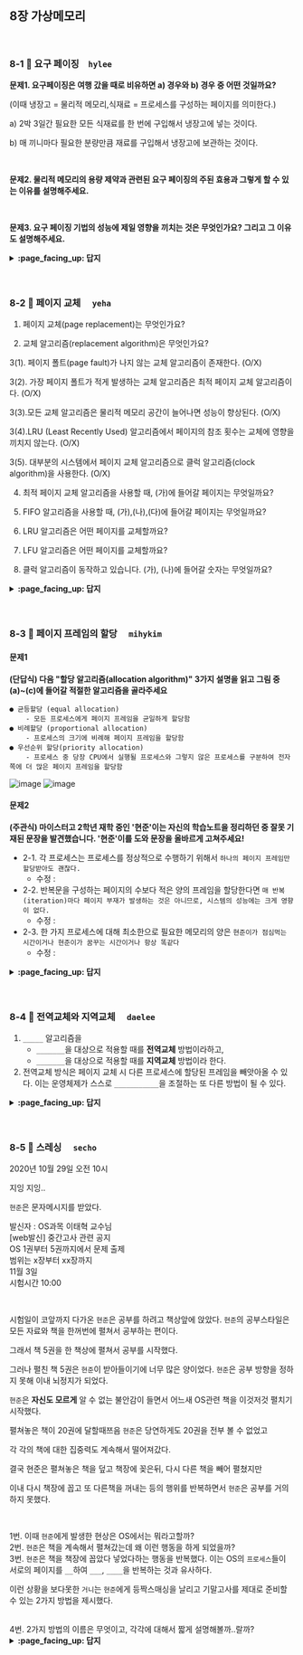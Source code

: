 
## 8장 가상메모리

<br>

### 8-1 :fallen_leaf: 요구 페이징　`hylee`
 
**문제1. 요구페이징은 여행 갔을 때로 비유하면 a) 경우와 b) 경우 중 어떤 것일까요?**

(이때 냉장고 = 물리적 메모리,식재료 = 프로세스를 구성하는 페이지를 의미한다.)

a) 2박 3일간 필요한 모든 식재료를 한 번에 구입해서 냉장고에 넣는 것이다. 

b) 매 끼니마다 필요한 분량만큼 재료를 구입해서 냉장고에 보관하는 것이다.


<br>

**문제2. 물리적 메모리의 용량 제약과 관련된 요구 페이징의 주된 효용과 그렇게 할 수 있는 이유를 설명해주세요.**

<br>

**문제3. 요구 페이징 기법의 성능에 제일 영향을 끼치는 것은 무엇인가요? 그리고 그 이유도 설명해주세요.**



<details>
<summary> <b> :page_facing_up: 답지 </b>  </summary>
<div markdown="1">
 
 **문제1. 요구페이징은 여행 갔을 때로 비유하면 a) 경우와 b) 경우 중 어떤 것일까요?**

(이때 냉장고 = 물리적 메모리,식재료 = 프로세스를 구성하는 페이지를 의미한다.)

a) 2박 3일간 필요한 모든 식재료를 한 번에 구입해서 냉장고에 넣는 것이다. 

b) 매 끼니마다 필요한 분량만큼 재료를 구입해서 냉장고에 보관하는 것이다.

> 정답 b

요구 페이징 기법에서는 당장 실행에 필요한 페이지만을 메모리에 적재해서 사용한다.



<br>

**문제2. 물리적 메모리의 용량 제약과 관련된 요구 페이징의 주된 효용과 그렇게 할 수  이유를 설명해주세요.**

> 정답 : 주된 효용은 프로그램이 물리적 메모리의 용량 제약을 벗어날 수 있도록 해주는 것이다.

> 이유 : 프로그램을 구성하는 페이지 중 일부만을 메모리에 적재하게 되므로 물리적 메모리의 용량보다 큰 프로그램도 실행할 수 있게 된다.

<br>

**문제3. 요구 페이징 기법의 성능에 제일 영향을 끼치는 것은 무엇인가요? 그리고 그 이유도 설명해주세요.**

> 정답 : 페이지 부재의 발생 빈도

> 이유 : 페이지 부재가 일어나면 요청된 페이지를 디스크로부터 메모리로 읽어오는 막대한 오버헤드가 발생하기 때문이다.

이때 발생하는 오버헤드 4가지

1. 페이지 부재 발생처리 오버헤드

2. 메모리에 빈 프레임이 없는 경우 스왑 아웃 오버헤드 

3. 요청된 페이지의 스왑 인 오버헤드 

4. 프로세스의 재시작 오버헤드

</div>
</details>
<br><br>

### 8-2 :fallen_leaf: 페이지 교체	　`yeha`
 
1. 페이지 교체(page replacement)는 무엇인가요?  

> 

2. 교체 알고리즘(replacement algorithm)은 무엇인가요?  

>

3(1). 페이지 폴트(page fault)가 나지 않는 교체 알고리즘이 존재한다. (O/X)  

3(2). 가장 페이지 폴트가 적게 발생하는 교체 알고리즘은 최적 페이지 교체 알고리즘이다. (O/X)    

3(3).모든 교체 알고리즘은 물리적 메모리 공간이 늘어나면 성능이 향상된다. (O/X)  

3(4).LRU (Least Recently Used) 알고리즘에서 페이지의 참조 횟수는 교체에 영향을 끼치지 않는다. (O/X)  

3(5). 대부분의 시스템에서 페이지 교체 알고리즘으로 클럭 알고리즘(clock algorithm)을 사용한다. (O/X)   

4. 최적 페이지 교체 알고리즘을 사용할 때, (가)에 들어갈 페이지는 무엇일까요?   

5. FIFO 알고리즘을 사용할 때, (가),(나),(다)에 들어갈 페이지는 무엇일까요?   

6. LRU 알고리즘은 어떤 페이지를 교체할까요?  

7. LFU 알고리즘은 어떤 페이지를 교체할까요?   

8. 클럭 알고리즘이 동작하고 있습니다. (가), (나)에 들어갈 숫자는 무엇일까요?  

<details>
<summary> <b> :page_facing_up: 답지 </b>  </summary>
<div markdown="1">
 
1. 페이지 교체(page replacement)는 무엇인가요?  

>메모리에 올라와 있는 페이지 중 하나를 디스크로 쫓아내 메모리에 빈 공간을 확보하는 작업  

2. 교체 알고리즘(replacement algorithm)은 무엇인가요?  

>페이지 교체를 할 때 어떤 프레임에 있는 페이지를 쫓아낼 것인지 결정하는 알고리즘  

3(1). 페이지 폴트(page fault)가 나지 않는 교체 알고리즘이 존재한다. (O/X)  

>페이지 폴트(page fault)가 나지 않는 교체 알고리즘이 존재한다. (X)  

⇒ 처음 참조될 때 페이지 폴트가 항상 발생된다.  

3(2). 가장 페이지 폴트가 적게 발생하는 교체 알고리즘은 최적 페이지 교체 알고리즘이다. (O/X)  

>가장 페이지 폴트가 적게 발생하는 교체 알고리즘은 최적 페이지 교체 알고리즘이다. (O)  

=> 최적 페이지 교체 알고리즘은 미래에 어떤 페이지가 어떤 순서로 참조될지 알고 있다는 전제하에 알고리즘을 운영한다. (실제 시스템에서 온라인으로 사용할 수 없다. 오프라인 알고리즘이라고 부른다.) 가장 적은 페이지 부재율을 보장하므로 다른 알고리즘의 성능에 대한 상한선을 제공한다. 따라서 어떤 시스템에서 새로운 교체 알고리즘을 설계했는데 그 성능이 빌레디의 최적 알고리즘과 유사하다면 더 이상 그 시스템을 위한 교체 알고리즘의 연구가 필요하지 않음을 뜻한다.  

3(3).모든 교체 알고리즘은 물리적 메모리 공간이 늘어나면 성능이 향상된다. (O/X)  

>모든 교체 알고리즘은 물리적 메모리 공간이 늘어나면 성능이 향상된다. (X)  

=> FIFO알고리즘은 메모리가 증가해도 페이지 폴트가 늘어나 성능이 더 나빠진다. (FIFO의 이상현상 FIFO anomaly)  

3(4).LRU (Least Recently Used) 알고리즘에서 페이지의 참조 횟수는 교체에 영향을 끼치지 않는다. (O/X)  

>LRU (Least Recently Used) 알고리즘에서 페이지의 참조 횟수는 교체에 영향을 끼치지 않는다. (O)  

=> 마지막으로 참조한 시점이 가장 오래 된 페이지를 교체한다. LFU (Least Frequently Used) 알고리즘은 페이지의 참조 횟수로 교체시킬 페이지를 결정한다.  

3(5). 대부분의 시스템에서 페이지 교체 알고리즘으로 클럭 알고리즘(clock algorithm)을 사용한다. (O/X)   

>대부분의 시스템에서 페이지 교체 알고리즘으로 클럭 알고리즘(clock algorithm)을 사용한다. (O)    

=> 프로세스 A가 CPU를 가지고 있으면서 주소 변환 시도를 한다고 할 때, 요청한 메모리가 물리적 메모리에 없으면 (페이지 폴트) 스왑 영역에서 가져온다. 이 때 디스크 접근을 필요로 하기 때문에 CPU제어권이 OS로 넘어간다. OS는 디스크에 있던 메모리가 올라온 시간은 알 수 있다. 하지만 어떤 페이지가 메모리에 있는데 다시 참조되는 상황 (가장 오래 전 참조된 페이지를 쫓아내야 하는데(LRU) 어떤 페이지가 가장 오래 전에 참조됐는지, 가장 참조 횟수가 적은 페이지를 쫓아내야 하는데 (LFU) 어떤 페이지가 가장 참조 횟수가 적은지 등등) 은 OS는 알 수가 없다. 이러한 이유로 LRU 알고리즘이나 LFU 알고리즘은 가상 메모리에서 사용할 수 없고, 버퍼 캐싱과 웹 캐싱에선 사용된다. (강의에서 뒷부분에 나온다고 합니다)  

4. 최적 페이지 교체 알고리즘을 사용할 때, (가)에 들어갈 페이지는 무엇일까요?   

![https://s3-us-west-2.amazonaws.com/secure.notion-static.com/4f28d989-451b-43fc-a593-6d0c6cc7b6a5/Screen_Shot_2020-10-29_at_8.59.46_AM.png](https://s3-us-west-2.amazonaws.com/secure.notion-static.com/4f28d989-451b-43fc-a593-6d0c6cc7b6a5/Screen_Shot_2020-10-29_at_8.59.46_AM.png)

>5

5. FIFO 알고리즘을 사용할 때, (가),(나),(다)에 들어갈 페이지는 무엇일까요?    

![https://s3-us-west-2.amazonaws.com/secure.notion-static.com/05b00c56-caf4-4852-bdc9-c4e7da372a59/Screen_Shot_2020-10-29_at_9.45.12_AM.png](https://s3-us-west-2.amazonaws.com/secure.notion-static.com/05b00c56-caf4-4852-bdc9-c4e7da372a59/Screen_Shot_2020-10-29_at_9.45.12_AM.png)

>4,1,2

6. LRU 알고리즘은 어떤 페이지를 교체할까요?  

>1

7. LFU 알고리즘은 어떤 페이지를 교체할까요?  

>4

![https://s3-us-west-2.amazonaws.com/secure.notion-static.com/dc6a8d63-a3a5-41b4-847d-2d1a01e42802/Screen_Shot_2020-10-29_at_9.48.29_AM.png](https://s3-us-west-2.amazonaws.com/secure.notion-static.com/dc6a8d63-a3a5-41b4-847d-2d1a01e42802/Screen_Shot_2020-10-29_at_9.48.29_AM.png)

8. 클럭 알고리즘이 동작하고 있습니다. (가), (나)에 들어갈 숫자는 무엇일까요?  

![https://s3-us-west-2.amazonaws.com/secure.notion-static.com/866aa48c-e8b9-465d-820b-e3514d73bbcf/Screen_Shot_2020-10-29_at_9.49.57_AM.png](https://s3-us-west-2.amazonaws.com/secure.notion-static.com/866aa48c-e8b9-465d-820b-e3514d73bbcf/Screen_Shot_2020-10-29_at_9.49.57_AM.png)

>0,0

⇒ reference bit이 1이다 → 0으로 바꾸고 다음 것 확인 → 1 이면 0 으로 바꿈 → 0 이면 교체  

reference bit = 1 → 시계바늘이 한 바퀴 도는 동안 이 페이지 참조가 한번은 있었다

reference bit = 0 → 시계바늘이 한 바퀴 도는 동안 이 페이지 참조가 없었다

</div>
</details>
<br><br>



### 8-3 :fallen_leaf: 페이지 프레임의 할당	　`mihykim`
#### 문제1
__(단답식) 다음 "할당 알고리즘(allocation algorithm)" 3가지 설명을 읽고 그림 중 (a)~(c)에 들어갈 적절한 알고리즘을 골라주세요__
```
● 균등할당 (equal allocation)
    - 모든 프로세스에게 페이지 프레임을 균일하게 할당함
● 비례할당 (proportional allocation)
    - 프로세스의 크기에 비례해 페이지 프레임을 할당함
● 우선순위 할당(priority allocation)
    - 프로세스 중 당장 CPU에서 실행될 프로세스와 그렇지 않은 프로세스를 구분하여 전자 쪽에 더 많은 페이지 프레임을 할당함
```

![image](https://user-images.githubusercontent.com/60066472/97395932-655ed780-1929-11eb-87b7-27cf19fb44ca.png)
![image](https://user-images.githubusercontent.com/60066472/97396453-76f4af00-192a-11eb-851e-81946be69e4a.png)

#### 문제2 
__(주관식) 마이스터고 2학년 재학 중인 '현준'이는 자신의 학습노트을 정리하던 중 잘못 기재된 문장을 발견했습니다. '현준'이를 도와 문장을 올바르게 고쳐주세요!__
- 2-1. 각 프로세스는 프로세스를 정상적으로 수행하기 위해서 `하나의 페이지 프레임만 할당받아도 괜찮다.`
  - 수정 : 
- 2-2. 반복문을 구성하는 페이지의 수보다 적은 양의 프레임을 할당한다면 `매 반복(iteration)마다 페이지 부재가 발생하는 것은 아니므로, 시스템의 성능에는 크게 영향이 없다.`
  - 수정 : 
- 2-3. 한 가지 프로세스에 대해 최소한으로 필요한 메모리의 양은 `현준이가 점심먹는 시간이거나 현준이가 꿈꾸는 시간이거나 항상 똑같다`
  - 수정 : 

<details>
 
<summary> <b> :page_facing_up: 답지 </b>  </summary>
<div markdown="1">

#### 문제1
![image](https://user-images.githubusercontent.com/60066472/97396437-6c3a1a00-192a-11eb-8a66-1c439d917c41.png)

#### 문제2
- 2-1. 각 프로세스는 프로세스를 정상적으로 수행하기 위해서 `하나의 페이지 프레임만 할당받아도 괜찮다.`
  - 수정 : 각 프로세스는 프로세스를 정상적으로 수행하기 위해서 `적어도 일정 수준 이상의 페이지 프레임을 할당받아야 한다.`
- 2-2. 반복문을 구성하는 페이지의 수보다 적은 양의 프레임을 할당한다면 `매 반복(iteration)마다 페이지 부재가 발생하는 것은 아니므로, 시스템의 성능에는 크게 영향이 없다.`
  - 수정 : 반복문을 구성하는 페이지의 수보다 적은 양의 프레임을 할당한다면 `매 반복(iteration)마다 적어도 한 번 이상의 페이지 부재가 발생해 결과적으로 시스템의 성능이 현저히 떨어지게 된다.`
- 2-3. 한 가지 프로세스에 대해 최소한으로 필요한 메모리의 양은 `현준이가 점심먹는 시간이거나 현준이가 꿈꾸는 시간이거나 항상 똑같다`
  - 수정 : 한 가지 프로세스에 대해 최소한으로 필요한 메모리의 양은 `시간에 따라 다를 수 있다.`

</div>
</details>
<br><br>

### 8-4 :fallen_leaf: 전역교체와 지역교체	　`daelee`
 
1. `_____` 알고리즘을 
   - `_______`을 대상으로 적용할 때를 **전역교체** 방법이라하고, 
   - `_______`을 대상으로 적용할 때를 **지역교체** 방법이라 한다.
2. 전역교체 방식은 페이지 교체 시 다른 프로세스에 할당된 프레임을 빼앗아올 수 있다. 이는 운영체제가 스스로 `___________`을 조절하는 또 다른 방법이 될 수 있다.


<details>
<summary> <b> :page_facing_up: 답지 </b>  </summary>
<div markdown="1">
 
1. 페이지 교체 알고리즘을 
   - 물리적 메모리 내에 존재하는 전체 프레임을 대상으로 적용할 때를 전역교체 방법이라하고, 
   - 프로세스별로 독자적으로 적용할 때를 지역교체 방법이라 한다.
2. 전역교체 방식은 페이지 교체 시 다른 프로세스에 할당된 프레임을 빼앗아올 수 있다. 이는 프로세스별 프레임 할당량을 조절하는 또 다른 방법이 될 수 있다. 

</div>
</details>
<br><br>

### 8-5 :fallen_leaf: 스레싱 	　`secho`
 
 
2020년 10월 29일 오전 10시

지잉 지잉..

`현준`은 문자메시지를 받았다.

발신자 : OS과목 이태혁 교수님
<br>
[web발신] 중간고사 관련 공지
<br>
OS 1권부터 5권까지에서 문제 출제
<br>
범위는 x장부터 xx장까지 
<br>
11월 3일
<br>
시험시간 10:00


<br>

시험일이 코앞까지 다가온
`현준`은 공부를 하려고 책상앞에 앉았다.
`현준`의 공부스타일은 모든 자료와 책을 한꺼번에 펼쳐서 공부하는 편이다.

그래서 책 5권을 한 책상에 펼쳐서 공부를 시작했다.

그러나 펼친 책 5권은 `현준`이 받아들이기에 너무 많은 양이었다.
`현준`은 공부 방향을 정하지 못해 이내 뇌정지가 되었다.

`현준`은 **자신도 모르게** 알 수 없는 불안감이 들면서 어느새 OS관련 책을 이것저것 펼치기 시작했다.

펼쳐놓은 책이 20권에 달할때쯔음 `현준`은 당연하게도 20권을 전부 볼 수 없었고

각 각의 책에 대한 집중력도 계속해서 떨어져갔다.

결국 현준은 펼쳐놓은 책을 덮고 책장에 꽂은뒤, 다시 다른 책을 빼어 펼쳤지만

이내 다시 책장에 꼽고 또 다른책을 꺼내는 등의 행위를 반복하면서 `현준`은 공부를 거의 하지 못했다.

<br>

1번. 이때 `현준`에게 발생한 현상은 OS에서는 뭐라고할까?
<br>
2번. `현준`은 책을 계속해서 펼쳐갔는데 왜 이런 행동을 하게 되었을까?
<br>
3번. `현준`은 책을 책장에 꼽았다 넣었다하는 행동을 반복했다. 이는 OS의 `프로세스`들이 서로의 페이지를 `__`하여 `___`, `____`을 반복하는 것과 유사하다. 
<br>

이런 상황을 보다못한 `거니`는 `현준`에게 등짝스매싱을 날리고 기말고사를 제대로 준비할 수 있는 2가지 방법을 제시했다.

<br>
4번. 2가지 방법의 이름은 무엇이고, 각각에 대해서 짧게 설명해볼까..랄까?
<br>
<details>
<summary> <b> :page_facing_up: 답지 </b>  </summary>
<div markdown="1">
 
1번. 쓰레싱현상
2번. 집중(반복)적으로 참조되는 페이지들의 집합을 메모리에 올리지 못하면 부재율이 상승해 CPU이용률이 낮아지게 되는데 OS는 이런 상황을 인지하지 못하고 이용률을 높이기 위해 PS를 메모리에 더 많이 올리기 시작한다.
3번. MPD가 높아지고 페이지 부재가 발생하면서 프로세스들은 페이지를 교체하는데 이때 스왑인, 아웃을 반복하면서 결국 CPU는 일을 하지 못한다.
  
4번
워킹셋 알고리즘
 - 집중참조 페이지 보장
 - 모두 못올리면 스왑아웃
 - 윈도우 크기에 따라 CPU이용률이 달라질 수 있음, 메모리 필요에 따라 동적으로 프레임할당
페이지 부재빈도알고리즘
- 페이지 부재유 조사해 메모리 양 동적으로 조절
- 부재율이 상한선 넘으면 그 프로세스에 프레임 추가할당, 없으면 일부 프로세스 스왑아웃
- 하한선 이하면 그 프로세스 프레임 줄임, 모두 할당하고 프레임 남으면 스왑 아웃된 프로세스에게 프레임 할당

</div>
</details>
<br><br>
